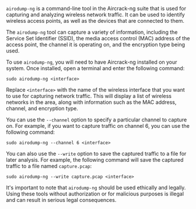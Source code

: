 `airodump-ng` is a command-line tool in the Aircrack-ng suite that is used for capturing and analyzing wireless network traffic. It can be used to identify wireless access points, as well as the devices that are connected to them.

The `airodump-ng` tool can capture a variety of information, including the Service Set Identifier (SSID), the media access control (MAC) address of the access point, the channel it is operating on, and the encryption type being used.

To use `airodump-ng`, you will need to have Aircrack-ng installed on your system. Once installed, open a terminal and enter the following command:

```
sudo airodump-ng <interface>
```

Replace `<interface>` with the name of the wireless interface that you want to use for capturing network traffic. This will display a list of wireless networks in the area, along with information such as the MAC address, channel, and encryption type.

You can use the `--channel` option to specify a particular channel to capture on. For example, if you want to capture traffic on channel 6, you can use the following command:

```
sudo airodump-ng --channel 6 <interface>
```

You can also use the `--write` option to save the captured traffic to a file for later analysis. For example, the following command will save the captured traffic to a file named `capture.pcap`:

```
sudo airodump-ng --write capture.pcap <interface>
```

It's important to note that `airodump-ng` should be used ethically and legally. Using these tools without authorization or for malicious purposes is illegal and can result in serious legal consequences.